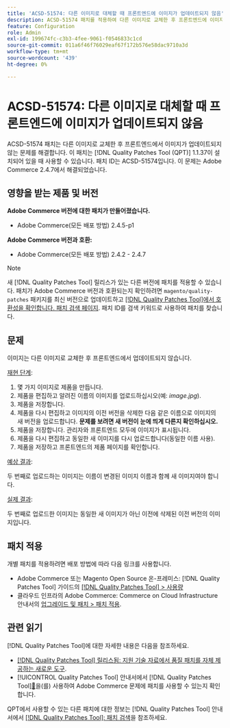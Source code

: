 ```yaml
---
title: 'ACSD-51574: 다른 이미지로 대체할 때 프론트엔드에 이미지가 업데이트되지 않음'
description: ACSD-51574 패치를 적용하여 다른 이미지로 교체한 후 프론트엔드에 이미지가 업데이트되지 않는 Adobe Commerce 문제를 해결합니다.
feature: Configuration
role: Admin
exl-id: 199674fc-c3b3-4fee-9061-f0546833c1cd
source-git-commit: 011a6f46f76029eaf67f172b576e58dac9710a3d
workflow-type: tm+mt
source-wordcount: '439'
ht-degree: 0%

---
```


# ACSD-51574: 다른 이미지로 대체할 때 프론트엔드에 이미지가 업데이트되지 않음

ACSD-51574 패치는 다른 이미지로 교체한 후 프론트엔드에서 이미지가 업데이트되지 않는 문제를 해결합니다. 이 패치는 [!DNL Quality Patches Tool (QPT)] 1.1.37이 설치되어 있을 때 사용할 수 있습니다. 패치 ID는 ACSD-51574입니다. 이 문제는 Adobe Commerce 2.4.7에서 해결되었습니다.

## 영향을 받는 제품 및 버전

**Adobe Commerce 버전에 대한 패치가 만들어졌습니다.**

* Adobe Commerce(모든 배포 방법) 2.4.5-p1

**Adobe Commerce 버전과 호환:**

* Adobe Commerce(모든 배포 방법) 2.4.2 - 2.4.7

>[!NOTE]
>
>새 [!DNL Quality Patches Tool] 릴리스가 있는 다른 버전에 패치를 적용할 수 있습니다. 패치가 Adobe Commerce 버전과 호환되는지 확인하려면 `magento/quality-patches` 패키지를 최신 버전으로 업데이트하고 [[!DNL Quality Patches Tool]에서 호환성을 확인합니다. 패치 검색 페이지](https://experienceleague.adobe.com/tools/commerce-quality-patches/index.html). 패치 ID를 검색 키워드로 사용하여 패치를 찾습니다.

## 문제

이미지는 다른 이미지로 교체한 후 프론트엔드에서 업데이트되지 않습니다.

<u>재현 단계</u>:

1. 몇 가지 이미지로 제품을 만듭니다.
1. 제품을 편집하고 알려진 이름의 이미지를 업로드하십시오(예: *image.jpg*).
1. 제품을 저장합니다.
1. 제품을 다시 편집하고 이미지의 이전 버전을 삭제한 다음 같은 이름으로 이미지의 새 버전을 업로드합니다. **문제를 보려면 새 버전이 눈에 띄게 다른지 확인하십시오.**
1. 제품을 저장합니다. 관리자와 프론트엔드 모두에 이미지가 표시됩니다.
1. 제품을 다시 편집하고 동일한 새 이미지를 다시 업로드합니다(동일한 이름 사용).
1. 제품을 저장하고 프론트엔드의 제품 페이지를 확인합니다.

<u>예상 결과</u>:

두 번째로 업로드하는 이미지는 이름이 변경된 이미지 이름과 함께 새 이미지여야 합니다.

<u>실제 결과</u>:

두 번째로 업로드한 이미지는 동일한 새 이미지가 아닌 이전에 삭제된 이전 버전의 이미지입니다.

## 패치 적용

개별 패치를 적용하려면 배포 방법에 따라 다음 링크를 사용합니다.

* Adobe Commerce 또는 Magento Open Source 온-프레미스: [!DNL Quality Patches Tool] 가이드의 [[!DNL Quality Patches Tool] > 사용량](/help/tools/quality-patches-tool/usage.md)
* 클라우드 인프라의 Adobe Commerce: Commerce on Cloud Infrastructure 안내서의 [업그레이드 및 패치 > 패치 적용](https://experienceleague.adobe.com/docs/commerce-cloud-service/user-guide/develop/upgrade/apply-patches.html).

## 관련 읽기

[!DNL Quality Patches Tool]에 대한 자세한 내용은 다음을 참조하세요.

* [[!DNL Quality Patches Tool] 릴리스됨: 지원 기술 자료에서 품질 패치를 자체 제공하는 새로운 도구](https://experienceleague.adobe.com/en/docs/commerce-operations/tools/quality-patches-tool/quality-patches-tool-to-self-serve-quality-patches).
* [!UICONTROL Quality Patches Tool] 안내서에서  [!DNL Quality Patches Tool][&#128279;](/help/tools/quality-patches-tool/patches-available-in-qpt/check-patch-for-magento-issue-with-magento-quality-patches.md)을(를) 사용하여 Adobe Commerce 문제에 패치를 사용할 수 있는지 확인합니다.


QPT에서 사용할 수 있는 다른 패치에 대한 정보는 [!DNL Quality Patches Tool] 안내서에서 [[!DNL Quality Patches Tool]: 패치 검색](https://experienceleague.adobe.com/tools/commerce-quality-patches/index.html)을 참조하세요.
